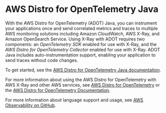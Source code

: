 # AWS Distro for OpenTelemetry Java<a name="xray-java-opentel-sdk"></a>

With the AWS Distro for OpenTelemetry \(ADOT\) Java, you can instrument your applications once and send correlated metrics and traces to multiple AWS monitoring solutions including Amazon CloudWatch, AWS X\-Ray, and Amazon OpenSearch Service\. Using X\-Ray with ADOT requires two components: an *OpenTelemetry SDK* enabled for use with X\-Ray, and the *AWS Distro for OpenTelemetry Collector* enabled for use with X\-Ray\. ADOT Java includes auto\-instrumentation support, enabling your application to send traces without code changes\.

To get started, see the [AWS Distro for OpenTelemetry Java documentation](https://aws-otel.github.io/docs/getting-started/java-sdk)\.

For more information about using the AWS Distro for OpenTelemetry with AWS X\-Ray and other AWS services, see [AWS Distro for OpenTelemetry](https://aws-otel.github.io/) or the [AWS Distro for OpenTelemetry Documentation](https://aws-otel.github.io/docs/introduction)\.

For more information about language support and usage, see [AWS Observability on GitHub](https://github.com/aws-observability)\.